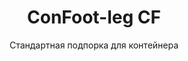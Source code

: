---
title: "ConFoot-leg CF"
subtitle: "Стандартная подпорка для контейнера"
mainImage: "/images/products/confoot-leg-cf-main.jpg"
gallery:
  - "/images/products/confoot-leg-cf-1.jpg"
  - "/images/products/confoot-leg-cf-2.jpg"
  - "/images/products/confoot-leg-cf-3.jpg"
shortDescription: "ConFoot-leg CF — это наша стандартная модель подпорки для контейнера, которая сокращает время, необходимое для перемещения и разгрузки контейнеров, позволяя оставлять контейнеры в ожидании разгрузки, чтобы водителям не приходилось ждать."
technicalDescription: "Модель CF позволяет использовать контейнеры в качестве дополнительного хранилища, оставаясь при этом готовыми к перемещению в любое время — достаточно подвести трейлер под контейнер, и путь продолжается."
videoID: "C2KwnEb-npU"
faq:
  - question: "Что такое ConFoot-leg CF?"
    answer: |
      ConFoot-leg CF — это наша стандартная модель подпорки для контейнера, которая сокращает время, необходимое для перемещения и разгрузки контейнеров, позволяя оставлять контейнеры в ожидании разгрузки, чтобы водителям не приходилось ждать.
  - question: "Как работает ConFoot-leg CF?"
    answer: |
      ConFoot-leg CF надежно крепится к угловым креплениям контейнера, обеспечивая стабильную опору во время погрузки, разгрузки или хранения. Подпорки имеют диапазон регулировки от 1,043 мм до 1,448 мм, что позволяет адаптировать их в различных операционных условиях. Каждая подпорка весит 24 кг, что делает их удобными в обращении, при этом система обеспечивает грузоподъемность до 34 тонн.
specifications:
  - name: "Вес"
    value: "24 кг за подпорку"
  - name: "Грузоподъемность"
    value: "34 тонны"
  - name: "Диапазон регулировки"
    value: "1,043 мм до 1,448 мм"
  - name: "Материал"
    value: "Высококачественная сталь"
price: "3.500 EUR"
priceVAT: "4.235 EUR"
pricingNotes: "Доступны оптовые скидки. Свяжитесь с нами для получения подробной информации."
buyLink: "/contact"
howToUse: |
  1. Разместите подпорку CF у крепежного элемента на углу контейнера
  2. Активируйте механизм блокировки
  3. При необходимости отрегулируйте высоту в пределах от 1,043 мм до 1,448 мм
  4. Повторите для всех необходимых углов
  5. Опустите трейлер и отъедьте, оставив контейнер на подпорках
benefits:
  - title: "Экономия времени"
    description: "Сокращает время, необходимое для перемещения и разгрузки контейнеров, так как контейнеры могут ожидать разгрузки"
  - title: "Эффективность водителя"
    description: "Водителям не нужно ждать во время разгрузки, что позволяет им выполнять другие задачи"
  - title: "Дополнительное хранилище"
    description: "Контейнеры могут использоваться в качестве дополнительного складского пространства, когда они не находятся в перевозке"
  - title: "Готовность к перемещению"
    description: "Контейнеры всегда готовы к перемещению — достаточно подвести трейлер под контейнер, чтобы продолжить путь"
  - title: "Универсальное применение"
    description: "Подходит для общего использования, хранения, танкеров и различных отраслей"
  - title: "Оптимизация затрат"
    description: "Сокращает затраты и экономит время за счет упрощения операций по транспортировке и хранению"
articleContent: |
  ## Что такое ConFoot-leg CF?

  ConFoot-leg CF — стандартная модель подпорки для контейнера, разработанная для оптимизации процессов транспортировки, хранения и логистики. Это универсальное решение сокращает время, необходимое для перемещения и разгрузки контейнеров, позволяя оставлять их в ожидании разгрузки, чтобы водителям не приходилось ждать. Модель CF превращает грузовые контейнеры в гибкие складские единицы, которые готовы к перевозке в любой момент.

  ## Основные преимущества для транспорта и логистики

  ConFoot-leg CF предоставляет значительные операционные преимущества для бизнеса, связанного с транспортировкой контейнеров и логистикой. Благодаря возможности оставлять контейнеры на подпорках в ожидании разгрузки, вы можете оптимизировать время водителей и использование парка. Водители могут оставить контейнер и сразу перейти к следующему заказу, исключая дорогостоящее ожидание во время погрузочно-разгрузочных работ.

  Кроме того, контейнеры, оснащенные подпорками CF, могут служить дополнительным складским пространством, когда они не находятся в перевозке. Они остаются готовыми к перемещению в любое время — достаточно подвести трейлер под контейнер, и путь продолжается. Эта универсальность делает модель CF идеальным выбором для предприятий, стремящихся повысить эффективность логистических процессов и увеличить складские возможности.

  ## Как это работает

  ConFoot-leg CF надежно крепится к угловым креплениям контейнера, обеспечивая стабильную опору во время погрузки, разгрузки или хранения. Подпорки имеют диапазон регулировки от 1,043 мм до 1,448 мм, что позволяет адаптировать их в различных операционных условиях. Каждая подпорка весит 24 кг, что делает их удобными в обращении, при этом система обеспечивает грузоподъемность до 34 тонн.

  Процесс установки прост:
  1. Разместите подпорки CF у угловых креплений контейнера
  2. Закрепите подпорки, активировав механизм блокировки
  3. Отрегулируйте высоту по вашим требованиям
  4. Опустите трейлер и отъедьте, оставив контейнер надежно поддержанным подпорками

  Когда требуется переместить контейнер, достаточно подвести трейлер снова, закрепить контейнер на трейлере, снять подпорки и продолжить путь.

  ## Применение ConFoot-leg CF

  ### Транспортные компании
  Транспортные компании получают значительную выгоду от оптимизации использования автопарка благодаря возможности оставлять контейнеры на подпорках. Водители могут оставить контейнер у клиента и сразу перейти к следующему заказу, не тратя время на ожидание при погрузке или разгрузке. Это может значительно повысить продуктивность существующих трейлерных парков и снизить операционные затраты.

  ### Складирование и распределение
  Для операций по складированию и распределению модель CF предоставляет ценную гибкость в управлении потоками контейнеров. Контейнеры можно размещать в временных зонах хранения на подпорках, что создает дополнительную емкость в периоды пиковых нагрузок. Такой подход снижает загруженность погрузочных доков и позволяет более эффективно планировать операции погрузки и разгрузки.

  ### Производственные предприятия
  Производственные предприятия могут использовать контейнеры, оснащенные подпорками CF, в качестве гибкого дополнительного хранилища для сырья или готовой продукции. Размещая контейнеры вблизи производственных зон, материалы становятся легко доступными, что снижает затраты на обработку и повышает эффективность производства.

  ### Розничная торговля
  Розничные предприятия могут применять подпорки CF для сезонных складских решений, размещая контейнеры в стратегически важных точках для оптимизации управления запасами в периоды пиковых продаж. Такой подход предоставляет экономичное расширение складских возможностей без необходимости постоянного строительства новых объектов.

  ## Технические характеристики

  - **Грузоподъемность**: 34 тонны
  - **Вес**: 24 кг за подпорку
  - **Диапазон регулировки**: 1,043 мм до 1,448 мм
  - **Материал**: Высококачественная сталь с долговечной отделкой
  - **Совместимость**: Стандартные угловые крепления для грузовых контейнеров

  ConFoot-leg CF представляет собой практичное решение для оптимизации процессов транспортировки и хранения, предлагая бизнесу эффективный способ сэкономить затраты и время. Возможность оставлять контейнеры в ожидании разгрузки и использовать их в качестве дополнительного складского пространства позволяет достигать высокой эффективности и гибкости в операциях с контейнерами.
---